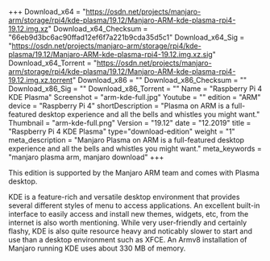 +++
Download_x64 = "https://osdn.net/projects/manjaro-arm/storage/rpi4/kde-plasma/19.12/Manjaro-ARM-kde-plasma-rpi4-19.12.img.xz"
Download_x64_Checksum = "66eb9d3bc6ac90ffad12ef6f7a221b9cda35d5c1"
Download_x64_Sig = "https://osdn.net/projects/manjaro-arm/storage/rpi4/kde-plasma/19.12/Manjaro-ARM-kde-plasma-rpi4-19.12.img.xz.sig"
Download_x64_Torrent = "https://osdn.net/projects/manjaro-arm/storage/rpi4/kde-plasma/19.12/Manjaro-ARM-kde-plasma-rpi4-19.12.img.xz.torrent"
Download_x86 = ""
Download_x86_Checksum = ""
Download_x86_Sig = ""
Download_x86_Torrent = ""
Name = "Raspberry Pi 4 KDE Plasma"
Screenshot = "arm-kde-full.jpg"
Youtube = ""
edition = "ARM"
device = "Raspberry Pi 4"
shortDescription = "Plasma on ARM is a full-featured desktop experience and all the bells and whistles you might want."
Thumbnail = "arm-kde-full.png"
Version = "19.12"
date = "12.2019"
title = "Raspberry Pi 4 KDE Plasma"
type="download-edition"
weight = "1"
meta_description = "Manjaro Plasma on ARM is a full-featured desktop experience and all the bells and whistles you might want."
meta_keywords = "manjaro plasma arm, manjaro download"
+++

This edition is supported by the Manjaro ARM team and comes with Plasma desktop.

KDE is a feature-rich and versatile desktop environment that provides several different styles of menu to access applications. An excellent built-in interface to easily access and install new themes, widgets, etc, from the internet is also worth mentioning. While very user-friendly and certainly flashy, KDE is also quite resource heavy and noticably slower to start and use than a desktop environment such as XFCE. An Armv8 installation of Manjaro running KDE uses about 330 MB of memory.

